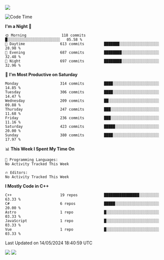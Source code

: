 ![](https://komarev.com/ghpvc/?username=lilpidgey&color=red)
<!--START_SECTION:waka-->
![Code Time](http://img.shields.io/badge/Code%20Time-1%2C491%20hrs%2018%20mins-blue)

**I'm a Night 🦉** 

```text
🌞 Morning                118 commits         █░░░░░░░░░░░░░░░░░░░░░░░░   05.58 % 
🌆 Daytime                613 commits         ███████░░░░░░░░░░░░░░░░░░   28.98 % 
🌃 Evening                687 commits         ████████░░░░░░░░░░░░░░░░░   32.48 % 
🌙 Night                  697 commits         ████████░░░░░░░░░░░░░░░░░   32.96 % 
```
📅 **I'm Most Productive on Saturday** 

```text
Monday                   314 commits         ████░░░░░░░░░░░░░░░░░░░░░   14.85 % 
Tuesday                  306 commits         ████░░░░░░░░░░░░░░░░░░░░░   14.47 % 
Wednesday                209 commits         ██░░░░░░░░░░░░░░░░░░░░░░░   09.88 % 
Thursday                 247 commits         ███░░░░░░░░░░░░░░░░░░░░░░   11.68 % 
Friday                   236 commits         ███░░░░░░░░░░░░░░░░░░░░░░   11.16 % 
Saturday                 423 commits         █████░░░░░░░░░░░░░░░░░░░░   20.00 % 
Sunday                   380 commits         ████░░░░░░░░░░░░░░░░░░░░░   17.97 % 
```


📊 **This Week I Spent My Time On** 

```text
💬 Programming Languages: 
No Activity Tracked This Week

🔥 Editors: 
No Activity Tracked This Week
```

**I Mostly Code in C++** 

```text
C++                      19 repos            ████████████████░░░░░░░░░   63.33 % 
C#                       6 repos             █████░░░░░░░░░░░░░░░░░░░░   20.00 % 
Astro                    1 repo              █░░░░░░░░░░░░░░░░░░░░░░░░   03.33 % 
JavaScript               1 repo              █░░░░░░░░░░░░░░░░░░░░░░░░   03.33 % 
Vue                      1 repo              █░░░░░░░░░░░░░░░░░░░░░░░░   03.33 % 
```




 Last Updated on 14/05/2024 18:40:59 UTC
<!--END_SECTION:waka-->
![](https://hit.yhype.me/github/profile?user_id=42968544)
![](https://komarev.com/ghpvc/?lilpidgey)
